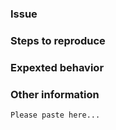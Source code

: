 ### Issue

### Steps to reproduce

### Expexted behavior

### Other information

```
Please paste here...
```

